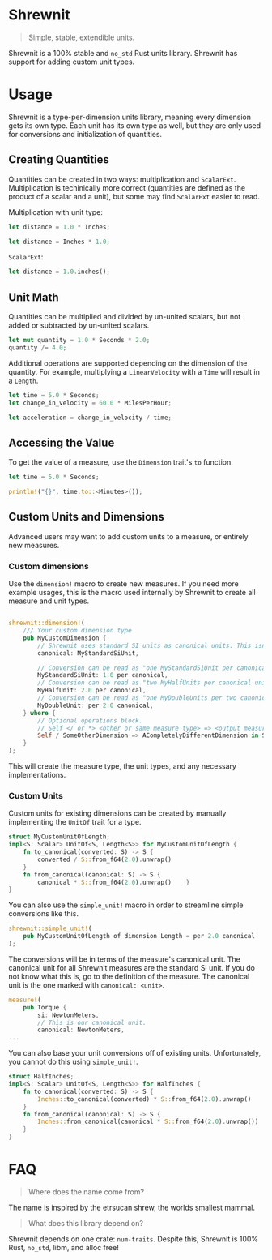 # Shrewnit

> Simple, stable, extendible units.

Shrewnit is a 100% stable and `no_std` Rust units library.
Shrewnit has support for adding custom unit types.

# Usage

Shrewnit is a type-per-dimension units library, meaning every dimension gets its own type.
Each unit has its own type as well, but they are only used for conversions and initialization of quantities.

## Creating Quantities

Quantities can be created in two ways: multiplication and `ScalarExt`.
Multiplication is techinically more correct (quantities are defined as the product of a scalar and a unit),
but some may find `ScalarExt` easier to read.

Multiplication with unit type:

```rust
let distance = 1.0 * Inches;

let distance = Inches * 1.0;
```

`ScalarExt`:

```rust
let distance = 1.0.inches();
```

## Unit Math

Quantities can be multiplied and divided by un-united scalars, 
but not added or subtracted by un-united scalars.

```rust
let mut quantity = 1.0 * Seconds * 2.0;
quantity /= 4.0;
```

Additional operations are supported depending on the dimension of the quantity.
For example, multiplying a `LinearVelocity` with a `Time` will result in a `Length`.

```rust
let time = 5.0 * Seconds;
let change_in_velocity = 60.0 * MilesPerHour;

let acceleration = change_in_velocity / time;
```

## Accessing the Value

To get the value of a measure, use the `Dimension` trait's `to` function.

```rust
let time = 5.0 * Seconds;

println!("{}", time.to::<Minutes>());
```

## Custom Units and Dimensions

Advanced users may want to add custom units to a measure, or entirely new measures.

### Custom dimensions

Use the `dimension!` macro to create new measures. If you need more example usages, this is the macro used internally by Shrewnit to create all measure and unit types.

```rust

shrewnit::dimension!(
    /// Your custom dimension type
    pub MyCustomDimension {
        // Shrewnit uses standard SI units as canonical units. This isn't required. Do whatever you feel like.
        canonical: MyStandardSiUnit,

        // Conversion can be read as "one MyStandardSiUnit per canonical unit"
        MyStandardSiUnit: 1.0 per canonical,
        // Conversion can be read as "two MyHalfUnits per canonical unit"
        MyHalfUnit: 2.0 per canonical,
        // Conversion can be read as "one MyDoubleUnits per two canonical units"
        MyDoubleUnit: per 2.0 canonical,
    } where {
        // Optional operations block.
        // Self </ or *> <other or same measure type> => <output measure type> in <output units>
        Self / SomeOtherDimension => ACompletelyDifferentDimension in SomeUnit,
    }
);
```

This will create the measure type, the unit types, and any necessary implementations.

### Custom Units

Custom units for existing dimensions can be created by manually implementing the `UnitOf` trait for a type.

```rust
struct MyCustomUnitOfLength;
impl<S: Scalar> UnitOf<S, Length<S>> for MyCustomUnitOfLength {
    fn to_canonical(converted: S) -> S {
        converted / S::from_f64(2.0).unwrap()
    }
    fn from_canonical(canonical: S) -> S {
        canonical * S::from_f64(2.0).unwrap()    }
}
```

You can also use the `simple_unit!` macro in order to streamline simple conversions like this.

```rust
shrewnit::simple_unit!(
    pub MyCustomUnitOfLength of dimension Length = per 2.0 canonical
);
```

The conversions will be in terms of the measure's canonical unit. The canonical unit for all Shrewnit measures are the standard SI unit. If you do not know what this is, go to the definition of the measure. The canonical unit is the one marked with `canonical: <unit>`.

```rust
measure!(
    pub Torque {
        si: NewtonMeters,
        // This is our canonical unit.
        canonical: NewtonMeters,
...
```

You can also base your unit conversions off of existing units. Unfortunately, you cannot do this using `simple_unit!`.

```rust
struct HalfInches;
impl<S: Scalar> UnitOf<S, Length<S>> for HalfInches {
    fn to_canonical(converted: S) -> S {
        Inches::to_canonical(converted) * S::from_f64(2.0).unwrap()
    }
    fn from_canonical(canonical: S) -> S {
        Inches::from_canonical(canonical * S::from_f64(2.0).unwrap())
    }
}
```

# FAQ

> Where does the name come from?

The name is inspired by the etrsucan shrew, the worlds smallest mammal.

> What does this library depend on?

Shrewnit depends on one crate: `num-traits`.
Despite this, Shrewnit is 100% Rust, `no_std`, libm, and alloc free!